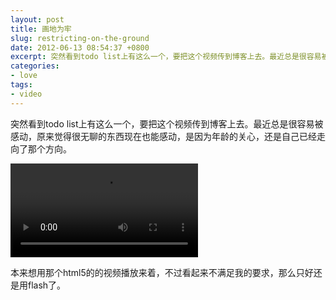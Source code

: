 ```yaml
---
layout: post
title: 画地为牢
slug: restricting-on-the-ground
date: 2012-06-13 08:54:37 +0800
excerpt: 突然看到todo list上有这么一个，要把这个视频传到博客上去。最近总是很容易被感动，原来觉得很无聊的东西现在也能感动，是因为年龄的关心，还是自己已经走向了那个方向。
categories:
- love
tags:
- video
---
```


突然看到todo list上有这么一个，要把这个视频传到博客上去。最近总是很容易被感动，原来觉得很无聊的东西现在也能感动，是因为年龄的关心，还是自己已经走向了那个方向。

<video controls="controls">
  <source src="{{ site.path.uploads }}2012/06/13/restricting-on-the-ground/restricting.webm" type="video/webm" />
   <source src="{{ site.path.uploads }}2012/06/13/restricting-on-the-ground/restricting.mp4" type="video/mp4" />
	Your browser does not support the video tag.
</video>

本来想用那个html5的的视频播放来着，不过看起来不满足我的要求，那么只好还是用flash了。
